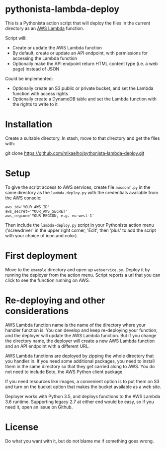 # pythonista-lambda-deploy

This is a Pythonista action script that will deploy the files in the current directory as an [AWS Lambda](https://aws.amazon.com/lambda/) function.

Script will:

- Create or update the AWS Lambda function
- By default, create or update an API endpoint, with permissions for accessing the Lambda function
- Optionally make the API endpoint return HTML content type (i.e. a web page) instead of JSON

Could be implemented:

- Optionally create an S3 public or private bucket, and set the Lambda function with access rights
- Optionally create a DynamoDB table and set the Lambda function with the rights to write to it

# Installation

Create a suitable directory. In stash, move to that directory and get the files with:

git clone https://github.com/mikaelho/pythonista-lambda-deploy.git

# Setup

To give the script access to AWS services, create file `awsconf.py` in the same directory as the `lambda-deploy.py` with the credentials available from the AWS console:

    aws_id='YOUR_AWS_ID'
    aws_secret='YOUR_AWS_SECRET'
    aws_region='YOUR REGION, e.g. eu-west-1'

Then include the `lambda-deploy.py` script in your Pythonista action menu ('screwdriver' in the upper right corner, 'Edit', then 'plus' to add the script with your choice of icon and color).

# First deployment

Move to the `example` directory and open up `webservice.py`. Deploy it by running the deployer from the action menu. Script reports a url that you can click to see the function running on AWS.

# Re-deploying and other considerations

AWS Lambda function name is the name of the directory where your handler function is. You can develop and keep re-deploying your function, and the deployer will update the AWS Lambda function. But if you change the directory name, the deployer will create a new AWS Lambda function and an API endpoint with a different URL.

AWS Lambda functions are deployed by zipping the whole directory that you handler in. If you need some additional packages, you need to install them in the same directory so that they get carried along to AWS. You do not need to include Boto, the AWS Python client package.

If you need resources like images, a convenient option is to put them on S3 and turn on the bucket option that makes the bucket available as a web site.

Deployer works with Python 3.5, and deploys functions to the AWS Lambda 3.6 runtime. Supporting legacy 2.7 at either end would be easy, so if you need it, open an issue on Github.

# License

Do what you want with it, but do not blame me if something goes wrong.

